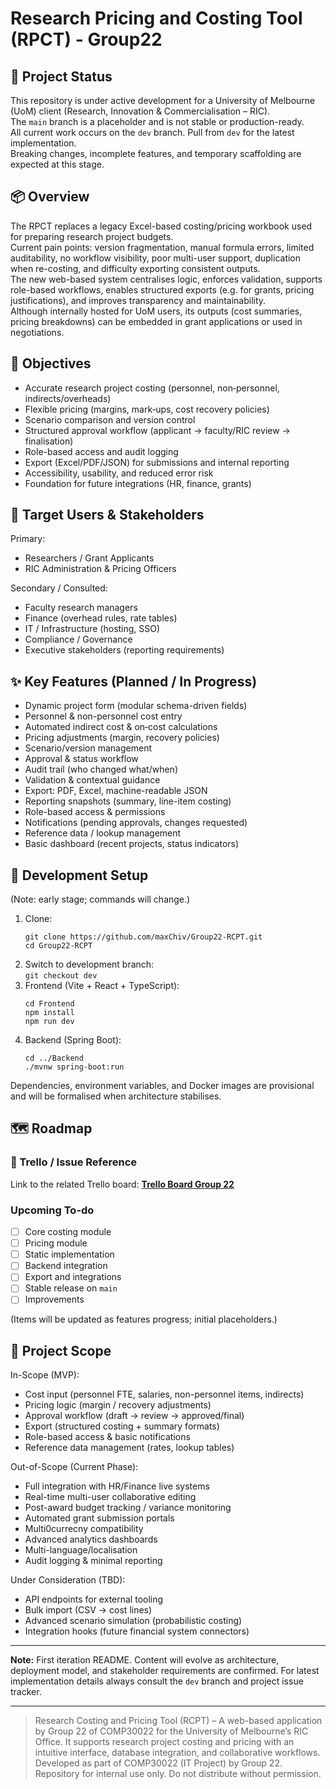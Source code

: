 # Research Pricing and Costing Tool (RPCT) - Group22

## 🚧 Project Status
This repository is under active development for a University of Melbourne (UoM) client (Research, Innovation & Commercialisation – RIC).  
The `main` branch is a placeholder and is not stable or production-ready.  
All current work occurs on the `dev` branch. Pull from `dev` for the latest implementation.  
Breaking changes, incomplete features, and temporary scaffolding are expected at this stage.

## 📦 Overview
The RPCT replaces a legacy Excel-based costing/pricing workbook used for preparing research project budgets.  
Current pain points: version fragmentation, manual formula errors, limited auditability, no workflow visibility, poor multi-user support, duplication when re-costing, and difficulty exporting consistent outputs.  
The new web-based system centralises logic, enforces validation, supports role-based workflows, enables structured exports (e.g. for grants, pricing justifications), and improves transparency and maintainability.  
Although internally hosted for UoM users, its outputs (cost summaries, pricing breakdowns) can be embedded in grant applications or used in negotiations.

## 🎯 Objectives
- Accurate research project costing (personnel, non‑personnel, indirects/overheads)
- Flexible pricing (margins, mark‑ups, cost recovery policies)
- Scenario comparison and version control
- Structured approval workflow (applicant → faculty/RIC review → finalisation)
- Role-based access and audit logging
- Export (Excel/PDF/JSON) for submissions and internal reporting
- Accessibility, usability, and reduced error risk
- Foundation for future integrations (HR, finance, grants)

## 👤 Target Users & Stakeholders
Primary:
- Researchers / Grant Applicants
- RIC Administration & Pricing Officers

Secondary / Consulted:
- Faculty research managers
- Finance (overhead rules, rate tables)
- IT / Infrastructure (hosting, SSO)
- Compliance / Governance
- Executive stakeholders (reporting requirements)

## ✨ Key Features (Planned / In Progress)
- Dynamic project form (modular schema-driven fields)
- Personnel & non-personnel cost entry
- Automated indirect cost & on‑cost calculations
- Pricing adjustments (margin, recovery policies)
- Scenario/version management
- Approval & status workflow
- Audit trail (who changed what/when)
- Validation & contextual guidance
- Export: PDF, Excel, machine-readable JSON
- Reporting snapshots (summary, line-item costing)
- Role-based access & permissions
- Notifications (pending approvals, changes requested)
- Reference data / lookup management
- Basic dashboard (recent projects, status indicators)

## 🧰 Development Setup
(Note: early stage; commands will change.)

1. Clone:  
    ```
   git clone https://github.com/maxChiv/Group22-RCPT.git  
   cd Group22-RCPT
   ```
2. Switch to development branch:  
   ``` git checkout dev ```
3. Frontend (Vite + React + TypeScript):  
    ```
   cd Frontend  
   npm install  
   npm run dev
   ```
4. Backend (Spring Boot):  
   ``` 
   cd ../Backend  
   ./mvnw spring-boot:run
    ```

Dependencies, environment variables, and Docker images are provisional and will be formalised when architecture stabilises.

## 🗺️ Roadmap

### 🔗 Trello / Issue Reference
Link to the related Trello board: [**Trello Board Group 22**](https://trello.com/b/QYEytkjl/team-22)

### Upcoming To-do
- [ ] Core costing module
- [ ] Pricing module
- [ ] Static implementation
- [ ] Backend integration
- [ ] Export and integrations
- [ ] Stable release on `main`
- [ ] Improvements

(Items will be updated as features progress; initial placeholders.)

## 📄 Project Scope
In-Scope (MVP):
- Cost input (personnel FTE, salaries, non-personnel items, indirects)
- Pricing logic (margin / recovery adjustments)
- Approval workflow (draft → review → approved/final)
- Export (structured costing + summary formats)
- Role-based access & basic notifications
- Reference data management (rates, lookup tables)

Out-of-Scope (Current Phase):
- Full integration with HR/Finance live systems
- Real-time multi-user collaborative editing
- Post-award budget tracking / variance monitoring
- Automated grant submission portals
- Multi0currecny compatibility
- Advanced analytics dashboards
- Multi-language/localisation
- Audit logging & minimal reporting

Under Consideration (TBD):
- API endpoints for external tooling
- Bulk import (CSV → cost lines)
- Advanced scenario simulation (probabilistic costing)
- Integration hooks (future financial system connectors)

---
**Note:**
First iteration README. Content will evolve as architecture, deployment model, and stakeholder requirements are confirmed. For latest implementation details always consult the `dev` branch and project issue tracker.

--- 

> Research Costing and Pricing Tool (RCPT) – A web-based application by Group 22 of COMP30022 for the University of Melbourne’s RIC Office. It supports research project costing and pricing with an intuitive interface, database integration, and collaborative workflows. Developed as part of COMP30022 (IT Project) by Group 22. Repository for internal use only. Do not distribute without permission.